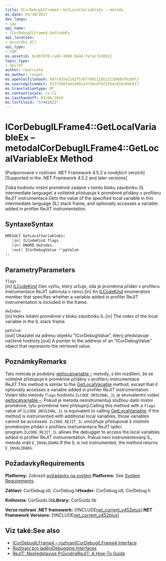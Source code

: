 ```yaml
---
title: ICorDebugILFrame4::GetLocalVariableEx – metoda
ms.date: 03/30/2017
dev_langs:
- cpp
api_name:
- ICorDebugILFrame4.GetCodeEx
api_location:
- mscordbi.dll
api_type:
- COM
ms.assetid: 0c8676f8-ca0d-4998-b64d-fefac7e38912
topic_type:
- apiref
author: rpetrusha
ms.author: ronpet
ms.openlocfilehash: 697c935e2162f57677802118b1321b8dbf8c8df2
ms.sourcegitcommit: 5137208fa414d9ca3c58cdfd2155ac81bc89e917
ms.translationtype: MT
ms.contentlocale: cs-CZ
ms.lasthandoff: 03/06/2019
ms.locfileid: "57481622"
---
```

# <a name="icordebugilframe4getlocalvariableex-method"></a><span data-ttu-id="694d2-102">ICorDebugILFrame4::GetLocalVariableEx – metoda</span><span class="sxs-lookup"><span data-stu-id="694d2-102">ICorDebugILFrame4::GetLocalVariableEx Method</span></span>
<span data-ttu-id="694d2-103">[Podporované v rozhraní .NET Framework 4.5.2 a novějších verzích]</span><span class="sxs-lookup"><span data-stu-id="694d2-103">[Supported in the .NET Framework 4.5.2 and later versions]</span></span>  
  
 <span data-ttu-id="694d2-104">Získá hodnotu místní proměnné zadané v tomto bloku zásobníku (IL intermediate language) a volitelně přistupuje k proměnné přidány v profileru ReJIT instrumentace.</span><span class="sxs-lookup"><span data-stu-id="694d2-104">Gets the value of the specified local variable in this intermediate language (IL) stack frame, and optionally accesses a variable added in profiler ReJIT instrumentation.</span></span>  
  
## <a name="syntax"></a><span data-ttu-id="694d2-105">Syntaxe</span><span class="sxs-lookup"><span data-stu-id="694d2-105">Syntax</span></span>  
  
```cpp
HRESULT GetLocalVariableEx(  
   [in] ILCodeKind flags,   
   [in] DWORD dwIndex,   
   [out] ICorDebugValue **ppValue  
);  
```  
  
## <a name="parameters"></a><span data-ttu-id="694d2-106">Parametry</span><span class="sxs-lookup"><span data-stu-id="694d2-106">Parameters</span></span>  
 `flags`  
 <span data-ttu-id="694d2-107">[in] [ILCodeKind](../../../../docs/framework/unmanaged-api/debugging/ilcodekind-enumeration.md) člen výčtu, který určuje, zda je proměnná přidán v profileru instrumentace ReJIT zahrnuta v rámci.</span><span class="sxs-lookup"><span data-stu-id="694d2-107">[in] An [ILCodeKind](../../../../docs/framework/unmanaged-api/debugging/ilcodekind-enumeration.md) enumeration member that specifies whether a variable added in profiler ReJIT instrumentation is included in the frame.</span></span>  
  
 `dwIndex`  
 <span data-ttu-id="694d2-108">[in] Index lokální proměnné v bloku zásobníku IL.</span><span class="sxs-lookup"><span data-stu-id="694d2-108">[in] The index of the local variable in the IL stack frame.</span></span>  
  
 `ppValue`  
 <span data-ttu-id="694d2-109">[out] Ukazatel na adresu objektu "ICorDebugValue", který představuje načtené hodnoty.</span><span class="sxs-lookup"><span data-stu-id="694d2-109">[out] A pointer to the address of an "ICorDebugValue" object that represents the retrieved value.</span></span>  
  
## <a name="remarks"></a><span data-ttu-id="694d2-110">Poznámky</span><span class="sxs-lookup"><span data-stu-id="694d2-110">Remarks</span></span>  
 <span data-ttu-id="694d2-111">Tato metoda je podobný [getlocalvariable –](../../../../docs/framework/unmanaged-api/debugging/icordebugilframe-getlocalvariable-method.md) metody, s tím rozdílem, že se volitelně přistupuje k proměnné přidány v profileru instrumentace ReJIT.</span><span class="sxs-lookup"><span data-stu-id="694d2-111">This method is similar to the [GetLocalVariable](../../../../docs/framework/unmanaged-api/debugging/icordebugilframe-getlocalvariable-method.md) method, except that it optionally accesses a variable added in profiler ReJIT instrumentation.</span></span> <span data-ttu-id="694d2-112">Volání této metody `flags` hodnotu `ILCODE_ORIGINAL_IL` je ekvivalentní volání [getlocalvariable –](../../../../docs/framework/unmanaged-api/debugging/icordebugilframe-getlocalvariable-method.md); Pokud je metoda neinstrumentují službou další místní proměnné, tyto proměnné není přístupný.</span><span class="sxs-lookup"><span data-stu-id="694d2-112">Calling this method with a `flags` value of `ILCODE_ORIGINAL_IL` is equivalent to calling [GetLocalVariable](../../../../docs/framework/unmanaged-api/debugging/icordebugilframe-getlocalvariable-method.md); if the method is instrumented with additional local variables, those variables cannot be accessed.</span></span> <span data-ttu-id="694d2-113">`ILCODE_REJIT_IL` umožňuje přistupovat k místním proměnným přidán v profileru instrumentace ReJIT ladicí program.</span><span class="sxs-lookup"><span data-stu-id="694d2-113">`ILCODE_REJIT_IL` allows the debugger to access the local variables added in profiler ReJIT instrumentation.</span></span> <span data-ttu-id="694d2-114">Pokud není instrumentovaný IL, metoda vrátí `E_INVALIDARG`.</span><span class="sxs-lookup"><span data-stu-id="694d2-114">If the IL is not instrumented, the method returns `E_INVALIDARG`.</span></span>  
  
## <a name="requirements"></a><span data-ttu-id="694d2-115">Požadavky</span><span class="sxs-lookup"><span data-stu-id="694d2-115">Requirements</span></span>  
 <span data-ttu-id="694d2-116">**Platformy:** Zobrazit [požadavky na systém](../../../../docs/framework/get-started/system-requirements.md).</span><span class="sxs-lookup"><span data-stu-id="694d2-116">**Platforms:** See [System Requirements](../../../../docs/framework/get-started/system-requirements.md).</span></span>  
  
 <span data-ttu-id="694d2-117">**Záhlaví:** CorDebug.idl, CorDebug.h</span><span class="sxs-lookup"><span data-stu-id="694d2-117">**Header:** CorDebug.idl, CorDebug.h</span></span>  
  
 <span data-ttu-id="694d2-118">**Knihovna:** CorGuids.lib</span><span class="sxs-lookup"><span data-stu-id="694d2-118">**Library:** CorGuids.lib</span></span>  
  
 <span data-ttu-id="694d2-119">**Verze rozhraní .NET framework:** [!INCLUDE[net_current_v452plus](../../../../includes/net-current-v452plus-md.md)]</span><span class="sxs-lookup"><span data-stu-id="694d2-119">**.NET Framework Versions:** [!INCLUDE[net_current_v452plus](../../../../includes/net-current-v452plus-md.md)]</span></span>  
  
## <a name="see-also"></a><span data-ttu-id="694d2-120">Viz také:</span><span class="sxs-lookup"><span data-stu-id="694d2-120">See also</span></span>
- [<span data-ttu-id="694d2-121">ICorDebugILFrame4 – rozhraní</span><span class="sxs-lookup"><span data-stu-id="694d2-121">ICorDebugILFrame4 Interface</span></span>](../../../../docs/framework/unmanaged-api/debugging/icordebugilframe4-interface.md)
- [<span data-ttu-id="694d2-122">Rozhraní pro ladění</span><span class="sxs-lookup"><span data-stu-id="694d2-122">Debugging Interfaces</span></span>](../../../../docs/framework/unmanaged-api/debugging/debugging-interfaces.md)
- [<span data-ttu-id="694d2-123">ReJIT: Nepředstavuje Průvodce</span><span class="sxs-lookup"><span data-stu-id="694d2-123">ReJIT: A How-To Guide</span></span>](https://blogs.msdn.com/b/davbr/archive/2011/10/12/rejit-a-how-to-guide.aspx)
